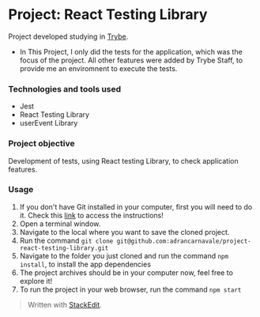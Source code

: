 # Project: React Testing Library

Project developed studying in [Trybe](https://www.betrybe.com/).

- In This Project, I only did the tests for the application, which was the focus of the project. All other features were added by Trybe Staff, to provide me an enviromnent to execute the tests.

### Technologies and tools used
- Jest
- React Testing Library
- userEvent Library

### Project objective

Development of tests, using React testing Library, to check application features.

### Usage
1. If you don't have Git installed in your computer, first you will need to do it. Check this [link](https://git-scm.com/book/en/v2/Getting-Started-Installing-Git) to access the instructions!
2. Open a terminal window.
3. Navigate to the local where you want to save the cloned project.
4. Run the command `git clone git@github.com:adrancarnavale/project-react-testing-library.git`
5. Navigate to the folder you just cloned and run the command `npm install`, to install the app dependencies
6. The project archives should be in your computer now, feel free to explore it!
7. To run the project in your web browser, run the command `npm start`

> Written with [StackEdit](https://stackedit.io/).
